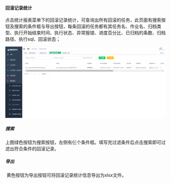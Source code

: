 

#### 		回滚记录统计

​	点击统计报表菜单下的回滚记录统计，可查询出所有回滚的任务，此页面有搜索按钮及搜索的条件框与导出按钮，每条回滚的任务都有其任务名、作业名、归档类型、执行开始结束时间、执行状态、异常报错、进度百分比、已归档的条数、归档路径、执行sql、回滚状态；

![image-20230621112909511](../../../../images/whalealDataImages/image-20230621112909511.png)

##### 				搜索

​	上图绿色按钮为搜索按钮，左侧有仨个条件框。填写完过滤条件后点击搜索即可过滤出符合条件的回滚记录。

##### 				导出

​	黄色按钮为导出按钮可将回滚记录统计信息导出为xlsx文件。

